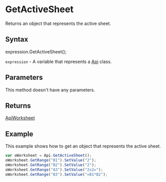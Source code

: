 # GetActiveSheet

Returns an object that represents the active sheet.

## Syntax

expression.GetActiveSheet();

`expression` - A variable that represents a [Api](../Api.md) class.

## Parameters

This method doesn't have any parameters.

## Returns

[ApiWorksheet](../../ApiWorksheet/ApiWorksheet.md)

## Example

This example shows how to get an object that represents the active sheet.

```javascript
var oWorksheet = Api.GetActiveSheet();
oWorksheet.GetRange("B1").SetValue("2");
oWorksheet.GetRange("B2").SetValue("2");
oWorksheet.GetRange("A3").SetValue("2x2=");
oWorksheet.GetRange("B3").SetValue("=B1*B2");
```
